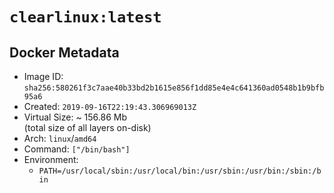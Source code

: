 # `clearlinux:latest`

## Docker Metadata

- Image ID: `sha256:580261f3c7aae40b33bd2b1615e856f1dd85e4e4c641360ad0548b1b9bfb95a6`
- Created: `2019-09-16T22:19:43.306969013Z`
- Virtual Size: ~ 156.86 Mb  
  (total size of all layers on-disk)
- Arch: `linux`/`amd64`
- Command: `["/bin/bash"]`
- Environment:
  - `PATH=/usr/local/sbin:/usr/local/bin:/usr/sbin:/usr/bin:/sbin:/bin`
